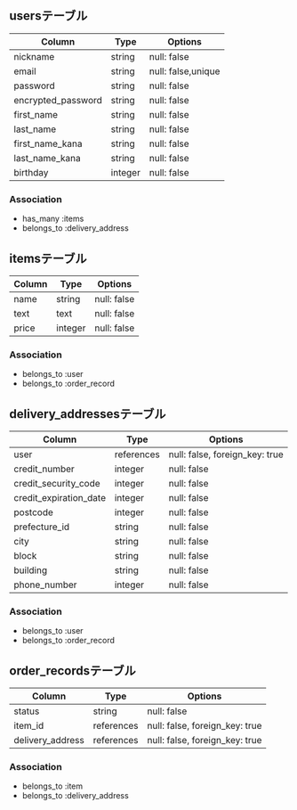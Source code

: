 ## usersテーブル
| Column              | Type       | Options                       |
| ------------------- | ---------- | ----------------------------- |
| nickname            | string     | null: false                   |
| email               | string     | null: false,unique            |
| password            | string     | null: false                   |
| encrypted_password  | string     | null: false                   |
| first_name          | string     | null: false                   |
| last_name           | string     | null: false                   |
| first_name_kana     | string     | null: false                   |
| last_name_kana      | string     | null: false                   |
| birthday            | integer    | null: false                   |

### Association
- has_many :items
- belongs_to :delivery_address

## itemsテーブル
| Column             | Type        | Options                         |
| ------------------ | ----------- | ------------------------------- |
| name               | string      | null: false                     |
| text               | text        | null: false                     |
| price              | integer     | null: false                     |

### Association
- belongs_to :user
- belongs_to :order_record

## delivery_addressesテーブル
| Column                 | Type        | Options                         |
| ---------------------- | ----------- | ------------------------------- |
| user                   | references  | null: false, foreign_key: true  |
| credit_number          | integer     | null: false                     |
| credit_security_code   | integer     | null: false                     |
| credit_expiration_date | integer     | null: false                     |
| postcode               | integer     | null: false                     |
| prefecture_id          | string      | null: false                     |
| city                   | string      | null: false                     |
| block                  | string      | null: false                     |
| building               | string      | null: false                     |
| phone_number           | integer     | null: false                     |

### Association
- belongs_to :user
- belongs_to :order_record

## order_recordsテーブル
| Column             | Type        | Options                         |
| ------------------ | ----------- | ------------------------------- |
| status             | string      | null: false                     |
| item_id            | references  | null: false, foreign_key: true  |
| delivery_address   | references  | null: false, foreign_key: true  |

### Association
- belongs_to :item
- belongs_to :delivery_address